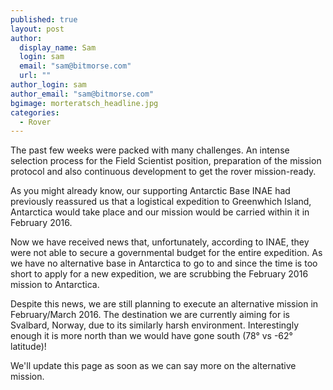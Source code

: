 ```yaml
---
published: true
layout: post
author: 
  display_name: Sam
  login: sam
  email: "sam@bitmorse.com"
  url: ""
author_login: sam
author_email: "sam@bitmorse.com"
bgimage: morteratsch_headline.jpg
categories: 
  - Rover
---
```



The past few weeks were packed with many challenges. An intense selection process for the Field Scientist position, preparation of the mission protocol and also continuous development to get the rover mission-ready.

As you might already know, our supporting Antarctic Base INAE had previously reassured us that a logistical expedition to Greenwhich Island, Antarctica would take place and our mission would be carried within it in February 2016.

Now we have received news that, unfortunately, according to INAE, they were not able to secure a governmental budget for the entire expedition. As we have no alternative base in Antarctica to go to and since the time is too short to apply for a new expedition, we are scrubbing the February 2016 mission to Antarctica.

Despite this news, we are still planning to execute an alternative mission in February/March 2016. The destination we are currently aiming for is Svalbard, Norway, due to its similarly harsh environment. Interestingly enough it is more north than we would have gone south (78° vs -62° latitude)!

We'll update this page as soon as we can say more on the alternative mission.
